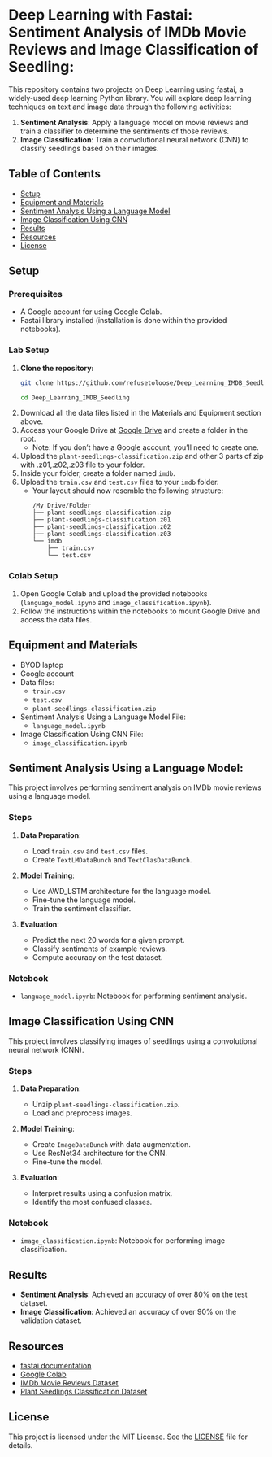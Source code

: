 # Deep Learning with Fastai: Sentiment Analysis of IMDb Movie Reviews and Image Classification of Seedling:

This repository contains two projects on Deep Learning using fastai, a widely-used deep learning Python library. You will explore deep learning techniques on text and image data through the following activities:

1. **Sentiment Analysis**: Apply a language model on movie reviews and train a classifier to determine the sentiments of those reviews.
2. **Image Classification**: Train a convolutional neural network (CNN) to classify seedlings based on their images.

## Table of Contents

- [Setup](#setup)
- [Equipment and Materials](#equipment-and-materials)
- [Sentiment Analysis Using a Language Model](#sentiment-analysis-using-a-language-model)
- [Image Classification Using CNN](#image-classification-using-cnn)
- [Results](#results)
- [Resources](#resources)
- [License](#license)

## Setup

### Prerequisites  
- A Google account for using Google Colab.  
- Fastai library installed (installation is done within the provided notebooks).  
  
### Lab Setup
1. **Clone the repository:**
   ```bash
   git clone https://github.com/refusetoloose/Deep_Learning_IMDB_Seedling.git

   cd Deep_Learning_IMDB_Seedling
   
2. Download all the data files listed in the Materials and Equipment section above.
3. Access your Google Drive at [Google Drive](https://drive.google.com/) and create a folder in the root.
   - Note: If you don’t have a Google account, you’ll need to create one.
3. Upload the `plant-seedlings-classification.zip` and other 3 parts of zip with .z01,.z02,.z03 file to your folder.
4. Inside your folder, create a folder named `imdb`.
5. Upload the `train.csv` and `test.csv` files to your `imdb` folder.
   - Your layout should now resemble the following structure:
     ```
     /My Drive/Folder
     ├── plant-seedlings-classification.zip
     ├── plant-seedlings-classification.z01
     ├── plant-seedlings-classification.z02
     ├── plant-seedlings-classification.z03
     └── imdb
         ├── train.csv
         └── test.csv
     ```
### Colab Setup

1. Open Google Colab and upload the provided notebooks (`language_model.ipynb` and `image_classification.ipynb`).
2. Follow the instructions within the notebooks to mount Google Drive and access the data files.

## Equipment and Materials

- BYOD laptop
- Google account
- Data files: 
  - `train.csv` 
  - `test.csv`
  - `plant-seedlings-classification.zip`
- Sentiment Analysis Using a Language Model File:
  - `language_model.ipynb`
- Image Classification Using CNN File:
  - `image_classification.ipynb`
    
## Sentiment Analysis Using a Language Model:  

This project involves performing sentiment analysis on IMDb movie reviews using a language model.

### Steps

1. **Data Preparation**:
   - Load `train.csv` and `test.csv` files.
   - Create `TextLMDataBunch` and `TextClasDataBunch`.

2. **Model Training**:
   - Use AWD_LSTM architecture for the language model.
   - Fine-tune the language model.
   - Train the sentiment classifier.

3. **Evaluation**:
   - Predict the next 20 words for a given prompt.
   - Classify sentiments of example reviews.
   - Compute accuracy on the test dataset.

### Notebook

- `language_model.ipynb`: Notebook for performing sentiment analysis.

## Image Classification Using CNN

This project involves classifying images of seedlings using a convolutional neural network (CNN).

### Steps

1. **Data Preparation**:
   - Unzip `plant-seedlings-classification.zip`.
   - Load and preprocess images.

2. **Model Training**:
   - Create `ImageDataBunch` with data augmentation.
   - Use ResNet34 architecture for the CNN.
   - Fine-tune the model.

3. **Evaluation**:
   - Interpret results using a confusion matrix.
   - Identify the most confused classes.

### Notebook

- `image_classification.ipynb`: Notebook for performing image classification.

## Results

- **Sentiment Analysis**: Achieved an accuracy of over 80% on the test dataset.
- **Image Classification**: Achieved an accuracy of over 90% on the validation dataset.

## Resources

- [fastai documentation](https://docs.fast.ai/)
- [Google Colab](https://colab.research.google.com/)
- [IMDb Movie Reviews Dataset](https://ai.stanford.edu/~amaas/data/sentiment/)
- [Plant Seedlings Classification Dataset](https://www.kaggle.com/c/plant-seedlings-classification)

## License

This project is licensed under the MIT License. See the [LICENSE](LICENSE) file for details.
